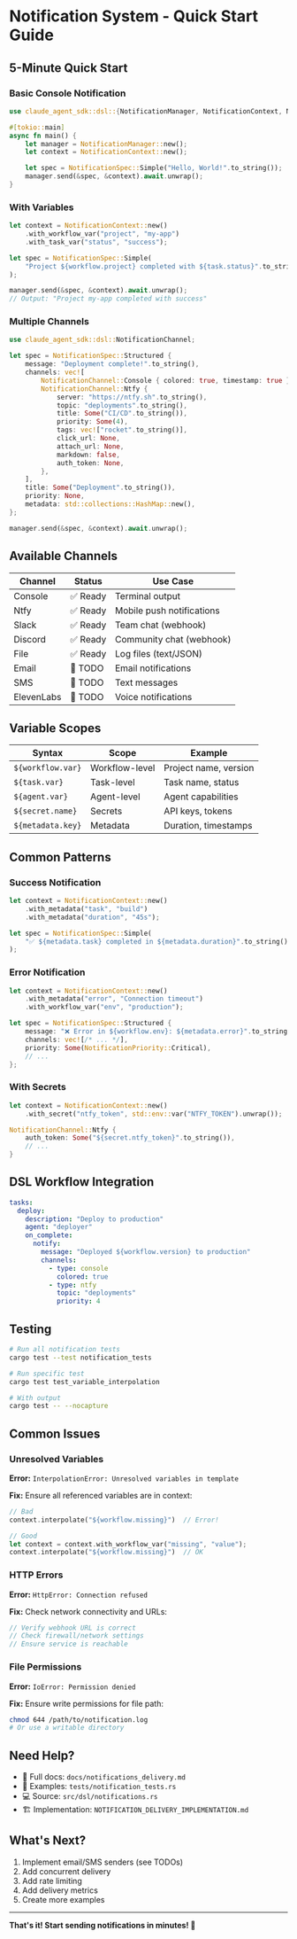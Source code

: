 # Notification System - Quick Start Guide

## 5-Minute Quick Start

### Basic Console Notification

```rust
use claude_agent_sdk::dsl::{NotificationManager, NotificationContext, NotificationSpec};

#[tokio::main]
async fn main() {
    let manager = NotificationManager::new();
    let context = NotificationContext::new();

    let spec = NotificationSpec::Simple("Hello, World!".to_string());
    manager.send(&spec, &context).await.unwrap();
}
```

### With Variables

```rust
let context = NotificationContext::new()
    .with_workflow_var("project", "my-app")
    .with_task_var("status", "success");

let spec = NotificationSpec::Simple(
    "Project ${workflow.project} completed with ${task.status}".to_string()
);

manager.send(&spec, &context).await.unwrap();
// Output: "Project my-app completed with success"
```

### Multiple Channels

```rust
use claude_agent_sdk::dsl::NotificationChannel;

let spec = NotificationSpec::Structured {
    message: "Deployment complete!".to_string(),
    channels: vec![
        NotificationChannel::Console { colored: true, timestamp: true },
        NotificationChannel::Ntfy {
            server: "https://ntfy.sh".to_string(),
            topic: "deployments".to_string(),
            title: Some("CI/CD".to_string()),
            priority: Some(4),
            tags: vec!["rocket".to_string()],
            click_url: None,
            attach_url: None,
            markdown: false,
            auth_token: None,
        },
    ],
    title: Some("Deployment".to_string()),
    priority: None,
    metadata: std::collections::HashMap::new(),
};

manager.send(&spec, &context).await.unwrap();
```

## Available Channels

| Channel | Status | Use Case |
|---------|--------|----------|
| Console | ✅ Ready | Terminal output |
| Ntfy | ✅ Ready | Mobile push notifications |
| Slack | ✅ Ready | Team chat (webhook) |
| Discord | ✅ Ready | Community chat (webhook) |
| File | ✅ Ready | Log files (text/JSON) |
| Email | 🚧 TODO | Email notifications |
| SMS | 🚧 TODO | Text messages |
| ElevenLabs | 🚧 TODO | Voice notifications |

## Variable Scopes

| Syntax | Scope | Example |
|--------|-------|---------|
| `${workflow.var}` | Workflow-level | Project name, version |
| `${task.var}` | Task-level | Task name, status |
| `${agent.var}` | Agent-level | Agent capabilities |
| `${secret.name}` | Secrets | API keys, tokens |
| `${metadata.key}` | Metadata | Duration, timestamps |

## Common Patterns

### Success Notification
```rust
let context = NotificationContext::new()
    .with_metadata("task", "build")
    .with_metadata("duration", "45s");

let spec = NotificationSpec::Simple(
    "✅ ${metadata.task} completed in ${metadata.duration}".to_string()
);
```

### Error Notification
```rust
let context = NotificationContext::new()
    .with_metadata("error", "Connection timeout")
    .with_workflow_var("env", "production");

let spec = NotificationSpec::Structured {
    message: "❌ Error in ${workflow.env}: ${metadata.error}".to_string(),
    channels: vec![/* ... */],
    priority: Some(NotificationPriority::Critical),
    // ...
};
```

### With Secrets
```rust
let context = NotificationContext::new()
    .with_secret("ntfy_token", std::env::var("NTFY_TOKEN").unwrap());

NotificationChannel::Ntfy {
    auth_token: Some("${secret.ntfy_token}".to_string()),
    // ...
}
```

## DSL Workflow Integration

```yaml
tasks:
  deploy:
    description: "Deploy to production"
    agent: "deployer"
    on_complete:
      notify:
        message: "Deployed ${workflow.version} to production"
        channels:
          - type: console
            colored: true
          - type: ntfy
            topic: "deployments"
            priority: 4
```

## Testing

```bash
# Run all notification tests
cargo test --test notification_tests

# Run specific test
cargo test test_variable_interpolation

# With output
cargo test -- --nocapture
```

## Common Issues

### Unresolved Variables
**Error:** `InterpolationError: Unresolved variables in template`

**Fix:** Ensure all referenced variables are in context:
```rust
// Bad
context.interpolate("${workflow.missing}")  // Error!

// Good
let context = context.with_workflow_var("missing", "value");
context.interpolate("${workflow.missing}")  // OK
```

### HTTP Errors
**Error:** `HttpError: Connection refused`

**Fix:** Check network connectivity and URLs:
```rust
// Verify webhook URL is correct
// Check firewall/network settings
// Ensure service is reachable
```

### File Permissions
**Error:** `IoError: Permission denied`

**Fix:** Ensure write permissions for file path:
```bash
chmod 644 /path/to/notification.log
# Or use a writable directory
```

## Need Help?

- 📖 Full docs: `docs/notifications_delivery.md`
- 🧪 Examples: `tests/notification_tests.rs`
- 💻 Source: `src/dsl/notifications.rs`
- 🏗️ Implementation: `NOTIFICATION_DELIVERY_IMPLEMENTATION.md`

## What's Next?

1. Implement email/SMS senders (see TODOs)
2. Add concurrent delivery
3. Add rate limiting
4. Add delivery metrics
5. Create more examples

---

**That's it! Start sending notifications in minutes! 🚀**
